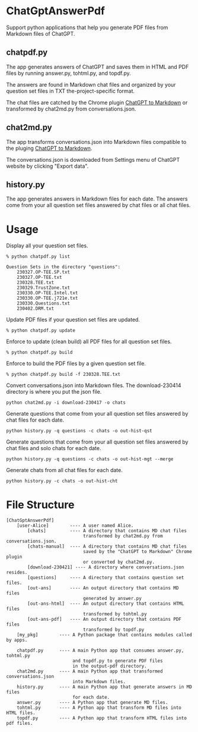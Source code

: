 # ChatGptAnswerPdf
Support python applications that help you generate PDF files from Markdown files of ChatGPT.

## chatpdf.py

The app generates answers of ChatGPT and saves them in HTML and PDF files by running answer.py, tohtml.py, and topdf.py. 

The answers are found in Markdown chat files and organized by your question set files in TXT the-project-specific format.

The chat files are catched by the Chrome plugin [ChatGPT to Markdown](https://chatopenai.pro/chatgpt-to-markdown/) or transformed by chat2md.py from conversations.json.

## chat2md.py

The app transforms conversations.json into Markdown files compatible to the pluging [ChatGPT to Markdown](https://chatopenai.pro/chatgpt-to-markdown/).

The conversations.json is downloaded from Settings menu of ChatGPT website by clicking "Export data".

## history.py

The app generates answers in Markdown files for each date. The answers come from your all question set files answered by chat files or all chat files.

# Usage

Display all your question set files.
```
% python chatpdf.py list

Question Sets in the directory "questions":
    230327.OP-TEE.SP.txt
    230327.OP-TEE.txt
    230328.TEE.txt
    230329.TrustZone.txt
    230330.OP-TEE.Intel.txt
    230330.OP-TEE.j721e.txt
    230330.Questions.txt
    230402.DRM.txt
```

Update PDF files if your question set files are updated.
```
% python chatpdf.py update
```

Enforce to update (clean build) all PDF files for all question set files.
```
% python chatpdf.py build
```

Enforce to build the PDF files by a given question set file.
```
% python chatpdf.py build -f 230328.TEE.txt
```

Convert conversations.json into Markdown files. The download-230414 directory is where you put the json file.
```
python chat2md.py -i download-230417 -o chats
```

Generate questions that come from your all question set files answered by chat files for each date.
```
python history.py -q questions -c chats -o out-hist-qst
```

Generate questions that come from your all question set files answered by chat files and solo chats for each date.
```
python history.py -q questions -c chats -o out-hist-mgt --merge
```

Generate chats from all chat files for each date.
```
python history.py -c chats -o out-hist-cht
```

# File Structure
```
[ChatGptAnswerPdf]
    [user-Alice]        ---- A user named Alice.
        [chats]         ---- A directory that contains MD chat files 
                             transformed by chat2md.py from conversations.json.
        [chats-manual]  ---- A directory that contains MD chat files 
                             saved by the "ChatGPT to Markdown" Chrome plugin
                             or converted by chat2md.py.   
        [download-230421] ---- A directory where conversations.json resides.                      
        [questions]     ---- A directory that contains question set files.
        [out-ans]       ---- An output directory that contains MD files 
                             generated by answer.py
        [out-ans-html]  ---- An output directory that contains HTML files
                             transformed by tohtml.py
        [out-ans-pdf]   ---- An output directory that contains PDF files
                             transformed by topdf.py
    [my_pkg]        ---- A Python package that contains modules called by apps.

    chatpdf.py      ---- A main Python app that consumes answer.py, tohtml.py
                         and topdf.py to generate PDF files 
                         in the output-pdf directory. 
    chat2md.py      ---- A main Python app that transformed conversations.json 
                         into Markdown files.
    history.py      ---- A main Python app that generate answers in MD files
                         for each date.
    answer.py       ---- A Python app that generate MD files.
    tohtml.py       ---- A Python app that transform MD files into HTML files.
    topdf.py        ---- A Python app that transform HTML files into pdf files.
```


